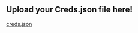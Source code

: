 ## Upload your Creds.json file here!
[creds.json](https://github.com/user-attachments/files/15520559/creds.json)
